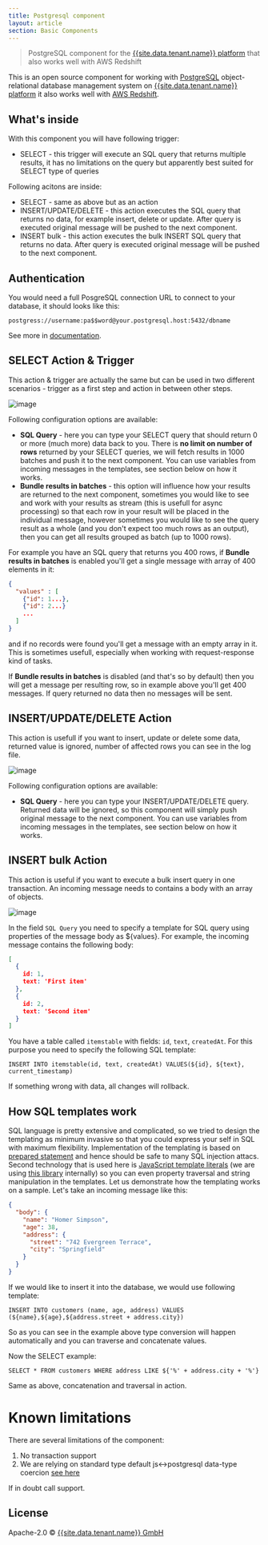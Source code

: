 ```yaml
---
title: Postgresql component
layout: article
section: Basic Components
---
```



> PostgreSQL component for the [{{site.data.tenant.name}} platform](http://www.{{site.data.tenant.name}}) that also works well with AWS Redshift

This is an open source component for working with [PostgreSQL](https://en.wikipedia.org/wiki/PostgreSQL) object-relational database management system on [{{site.data.tenant.name}} platform](http://www.{{site.data.tenant.name}} "{{site.data.tenant.name}} platform") it also works well with [AWS Redshift](https://aws.amazon.com/redshift/).

## What's inside

With this component you will have following trigger:
 * SELECT - this trigger will execute an SQL query that returns multiple results, it has no limitations on the query but apparently best suited for SELECT type of queries

Following acitons are inside:
 * SELECT - same as above but as an action
 * INSERT/UPDATE/DELETE - this action executes the SQL query that returns no data, for example insert, delete or update. After query is executed original message will be pushed to the next component.
 * INSERT bulk - this action executes the bulk INSERT SQL query that returns no data. After query is executed original message will be pushed to the next component.

## Authentication

You would need a full PosgreSQL connection URL to connect to your database, it should looks like this:

```
postgress://username:pa$$word@your.postgresql.host:5432/dbname
```

See more in [documentation](https://www.postgresql.org/docs/current/static/libpq-connect.html#LIBPQ-CONNSTRING).

## SELECT Action & Trigger

This action & trigger are actually the same but can be used in two different scenarios - trigger as a first step and action in between other steps.

![image](https://cloud.githubusercontent.com/assets/56208/21964885/84f528d6-db54-11e6-94ee-ecfb6d5fbef0.png)

Following configuration options are available:
 * **SQL Query** - here you can type your SELECT query that should return 0 or more (much more) data back to you. There is **no limit on number of rows** returned by your SELECT queries, we will fetch results in 1000 batches and push it to the next component. You can use variables from incoming messages in the templates, see section below on how it works.
 * **Bundle results in batches** - this option will influence how your results are returned to the next component, sometimes you would like to see and work with your results as stream (this is usefull for async processing) so that each row in your result will be placed in the individual message, however sometimes you would like to see the query result as a whole (and you don't expect too much rows as an output), then you can get all results grouped as batch (up to 1000 rows).

For example you have an SQL query that returns you 400 rows, if **Bundle results in batches** is enabled you'll get a single message with array of 400 elements in it:

```json
{
  "values" : [
    {"id": 1...},
    {"id": 2...}
    ...
  ]
}
```

and if no records were found you'll get a message with an empty array in it. This is sometimes usefull, especially when working with request-response kind of tasks.

If **Bundle results in batches** is disabled (and that's so by default) then you will get a message per resulting row, so in example above you'll get 400 messages. If query returned no data then no messages will be sent.

## INSERT/UPDATE/DELETE Action

This action is usefull if you want to insert, update or delete some data, returned value is ignored, number of affected rows you can see in the log file.

![image](https://cloud.githubusercontent.com/assets/56208/21964863/3dd48dde-db54-11e6-81db-41b38d7cb2bd.png)

Following configuration options are available:
 * **SQL Query** - here you can type your INSERT/UPDATE/DELETE query. Returned data will be ignored, so this component will simply push original message to the next component. You can use variables from incoming messages in the templates, see section below on how it works.

## INSERT bulk Action

This action is useful if you want to execute a bulk insert query in one transaction. An incoming message needs to contains a body with an array of objects.

![image](https://user-images.githubusercontent.com/16806832/51680081-79093b80-1fe9-11e9-8a1e-b0bed65078cf.png)

In the field `SQL Query` you need to specify a template for SQL query using properties of the message body as ${values}.
For example, the incoming message contains the following body:
```json
[
  {
    id: 1,
    text: 'First item'
  },
  {
    id: 2,
    text: 'Second item'
  }
]
```
You have a table called `itemstable` with fields: `id`, `text`, `createdAt`.
For this purpose you need to specify the following SQL template:
```$sql
INSERT INTO itemstable(id, text, createdAt) VALUES(${id}, ${text}, current_timestamp)
```
If something wrong with data, all changes will rollback.

## How SQL templates work

SQL language is pretty extensive and complicated, so we tried to design the templating as minimum invasive so that you could express your self in SQL with maximum flexibility. Implementation of the templating is based on [prepared statement](https://www.postgresql.org/docs/9.3/static/sql-prepare.html) and hence should be safe to many SQL injection attacs. Second technology that is used here is [JavaScript template literals](https://developer.mozilla.org/en-US/docs/Web/JavaScript/Reference/Template_literals#Expression_interpolation) (we are using [this library](https://github.com/felixfbecker/node-sql-template-strings) internally) so you can even property traversal and string manipulation in the templates. Let us demonstrate how the templating works on a sample. Let's take an incoming message like this:

```json
{
  "body": {
    "name": "Homer Simpson",
    "age": 38,
    "address": {
      "street": "742 Evergreen Terrace",
      "city": "Springfield"
    }
  }
}
```

If we would like to insert it into the database, we would use following template:

```
INSERT INTO customers (name, age, address) VALUES (${name},${age},${address.street + address.city})
```

So as you can see in the example above type conversion will happen automatically and you can traverse and concatenate values.

Now the SELECT example:

```
SELECT * FROM customers WHERE address LIKE ${'%' + address.city + '%'}
```
Same as above, concatenation and traversal in action.

# Known limitations

There are several limitations of the component:

1. No transaction support
1. We are relying on standard type default js<->postgresql data-type coercion [see here](https://github.com/brianc/node-postgres#features)

If in doubt call support.

## License

Apache-2.0 © [{{site.data.tenant.name}} GmbH](http://{{site.data.tenant.name}})


[travis-image]: https://travis-ci.org/elasticio/postgresql-component.svg?branch=master
[travis-url]: https://travis-ci.org/elasticio/postgresql-component
[daviddm-image]: https://david-dm.org/elasticio/postgresql-component.svg?theme=shields.io
[daviddm-url]: https://david-dm.org/elasticio/postgresql-component
